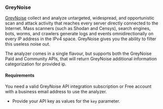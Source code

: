 ### GreyNoise 
[GreyNoise](https://viz.greynoise.io/) collect and analyze untargeted, widespread, and opportunistic scan and attack 
activity that reaches every server directly connected to the Internet. Mass scanners (such as Shodan and Censys), 
search engines, bots, worms, and crawlers generate logs and events omnidirectionally on every IP address in the IPv4 
space. GreyNoise gives you the ability to filter this useless noise out.

The analyzer comes in a single flavour, but supports both the GreyNoise Paid and Community APIs, that will return 
GreyNoise additional information categorization for provided ip.

#### Requirements
You need a valid GreyNoise API integration subscription or Free account with a business email address to use the analyzer.

- Provide your API key as values for the `key` parameter.
